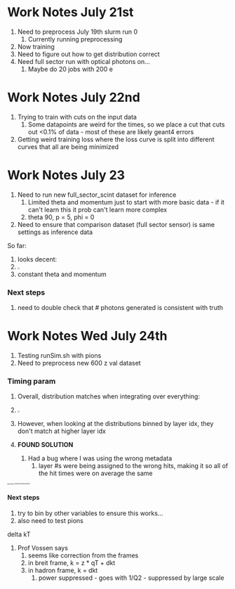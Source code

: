 # Work Notes July 21st

1. Need to preprocess July 19th slurm run 0
   1. Currently running preprocessing
2. Now training
3. Need to figure out how to get distribution correct
4. Need full sector run with optical photons on...
   1. Maybe do 20 jobs with 200 e



# Work Notes July 22nd

1. Trying to train with cuts on the input data
   1. Some datapoints are weird for the times, so we place a cut that cuts out <0.1% of data - most of these are likely geant4 errors
2. Getting weird training loss where the loss curve is split into different curves that all are being minimized



# Work Notes July 23

1. Need to run new full_sector_scint dataset for inference
   1. Limited theta and momentum just to start with more basic data - if it can't learn this it prob can't learn more complex
   2. theta 90, p = 5, phi = 0
2. Need to ensure that comparison dataset (full sector sensor) is same settings as inference data 



So far:

1. looks decent:
2. <img src="/home/rowan/Downloads/july_22_run_6.jpeg" style="zoom:25%;" />
3. constant theta and momentum

### Next steps

1. need to double check that # photons generated is consistent with truth

# Work Notes Wed July 24th

1. Testing runSim.sh with pions
2. Need to preprocess new 600 z val dataset

### Timing param

1. Overall, distribution matches when integrating over everything:
2. <img src="/home/rowan/Downloads/july_23_run_1_full_theta.jpeg" style="zoom:25%;" />

3. However, when looking at the distributions binned by layer idx, they don't match at higher layer idx
4. **FOUND SOLUTION**
   1. Had a bug where I was using the wrong metadata
      1. layer #s were being assigned to the wrong hits, making it so all of the hit times were on average the same

<img src="/home/rowan/.config/Typora/typora-user-images/image-20240724105534254.png" alt="image-20240724105534254" style="zoom:25%;" />

#### Next steps

1. try to bin by other variables to ensure this works...
2. also need to test pions





delta kT

1. Prof Vossen says
   1. seems like correction from the frames
   2. in breit frame, k = z * qT + dkt
   3. in hadron frame, k = dkt
      1. power suppressed - goes with 1/Q2 - suppressed by large scale